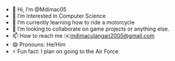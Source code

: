 - 👋 Hi, I’m @Mdimac05
- 👀 I’m interested in Computer Science
- 🌱 I’m currently learning how to ride a motorcycle
- 💞️ I’m looking to collaborate on game projects or anything else.
- 📫 How to reach me ✉️mdimaculangan2005@gmail.com 
- 😄 Pronouns: He/Him
- ⚡ Fun fact: I plan on going to the Air Force

<!---
Mdimac05/Mdimac05 is a ✨ special ✨ repository because its `README.md` (this file) appears on your GitHub profile.
You can click the Preview link to take a look at your changes.
--->
